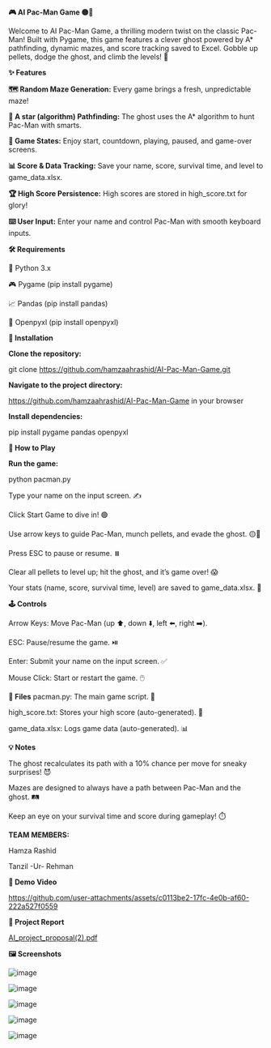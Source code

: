 **🎮  AI Pac-Man Game 🟡👻**

Welcome to AI Pac-Man Game, a thrilling modern twist on the classic Pac-Man! Built with Pygame, this game features a clever ghost powered by A* pathfinding, dynamic mazes, and score tracking saved to Excel. Gobble up pellets, dodge the ghost, and climb the levels! 🚀

**✨ Features**

**🗺️ Random Maze Generation:** Every game brings a fresh, unpredictable maze!

**🧠 A star (algorithm) Pathfinding:** The ghost uses the A* algorithm to hunt Pac-Man with smarts.

**🎲 Game States:** Enjoy start, countdown, playing, paused, and game-over screens.

**📊 Score & Data Tracking:** Save your name, score, survival time, and level to game_data.xlsx.

**🏆 High Score Persistence:** High scores are stored in high_score.txt for glory!

**⌨️ User Input:** Enter your name and control Pac-Man with smooth keyboard inputs.


**🛠️ Requirements**

🐍 Python 3.x

🎮 Pygame (pip install pygame)

📈 Pandas (pip install pandas)

📑 Openpyxl (pip install openpyxl)


**🚀 Installation**

**Clone the repository:**

git clone https://github.com/hamzaahrashid/AI-Pac-Man-Game.git

**Navigate to the project directory:**

https://github.com/hamzaahrashid/AI-Pac-Man-Game in your browser

**Install dependencies:**

pip install pygame pandas openpyxl


**🎉 How to Play**

**Run the game:**

python pacman.py

Type your name on the input screen. ✍️

Click Start Game to dive in! 🟢

Use arrow keys to guide Pac-Man, munch pellets, and evade the ghost. 🟡👻

Press ESC to pause or resume. ⏸️

Clear all pellets to level up; hit the ghost, and it’s game over! 😱

Your stats (name, score, survival time, level) are saved to game_data.xlsx. 📂


**🕹️ Controls**

Arrow Keys: Move Pac-Man (up ⬆️, down ⬇️, left ⬅️, right ➡️).

ESC: Pause/resume the game. ⏯️

Enter: Submit your name on the input screen. ✅

Mouse Click: Start or restart the game. 🖱️


**📂 Files**
pacman.py: The main game script. 🐍

high_score.txt: Stores your high score (auto-generated). 🏅

game_data.xlsx: Logs game data (auto-generated). 📊


**💡 Notes**

The ghost recalculates its path with a 10% chance per move for sneaky surprises! 😈

Mazes are designed to always have a path between Pac-Man and the ghost. 🛤️

Keep an eye on your survival time and score during gameplay! ⏱️

**TEAM MEMBERS:**

Hamza Rashid

Tanzil -Ur- Rehman

**🎥 Demo Video**

https://github.com/user-attachments/assets/c0113be2-17fc-4e0b-af60-222a527f0559


**📄 Project Report**

[AI_project_proposal(2).pdf](https://github.com/user-attachments/files/20149902/AI_project_proposal.2.pdf)

**🖼️ Screenshots**

![image](https://github.com/user-attachments/assets/6d071274-d288-49c8-9e2f-f8302857ea1e)


![image](https://github.com/user-attachments/assets/9557ea11-ae07-4a96-97bd-bd6a66d04e52)


![image](https://github.com/user-attachments/assets/786b810a-26c6-4991-8f44-47b26f8ba02b)


![image](https://github.com/user-attachments/assets/87c2904d-9850-44c0-8e20-93f931078a34)


![image](https://github.com/user-attachments/assets/39ba7254-e4ac-49ab-9e91-c2824c29ac9f)

